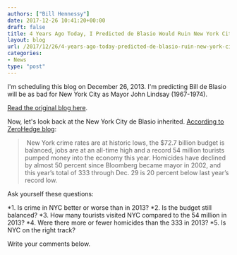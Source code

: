 ```yaml
---
authors: ["Bill Hennessy"]
date: 2017-12-26 10:41:20+00:00
draft: false
title: 4 Years Ago Today, I Predicted de Blasio Would Ruin New York City
layout: blog
url: /2017/12/26/4-years-ago-today-predicted-de-blasio-ruin-new-york-city/
categories:
- News
type: "post"
---
```


I'm scheduling this blog on December 26, 2013. I'm predicting Bill de Blasio will be as bad for New York City as Mayor John Lindsay (1967-1974).

[Read the original blog here](https://wp.me/p3daxv-3GK).

Now, let's look back at the New York City de Blasio inherited. [According to ZeroHedge blog](https://www.zerohedge.com/news/2014-01-01/bill-de-blasio-inaugurated-109th-mayor-new-york-city-live-webcast):



>  New York crime rates are at historic lows, the $72.7 billion budget is balanced, jobs are at an all-time high and a record 54 million tourists pumped money into the economy this year. Homicides have declined by almost 50 percent since Bloomberg became mayor in 2002, and this year’s total of 333 through Dec. 29 is 20 percent below last year’s record low.



Ask yourself these questions:




*1. Is crime in NYC better or worse than in 2013?
*2. Is the budget still balanced?
*3. How many tourists visited NYC compared to the 54 million in 2013?
*4. Were there more or fewer homicides than the 333 in 2013?
*5. Is NYC on the right track?


Write your comments below.


